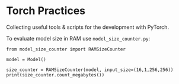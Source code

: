 # Torch Practices
Collecting useful tools &amp; scripts for the development with PyTorch.

To evaluate model size in RAM use `model_size_counter.py`:

```
from model_size_counter import RAMSizeCounter

model = Model()

size_counter = RAMSizeCounter(model, input_size=(16,1,256,256))
print(size_counter.count_megabytes())
```
